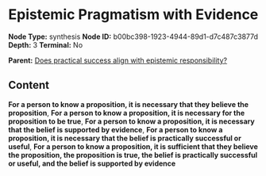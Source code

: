 # Epistemic Pragmatism with Evidence

**Node Type:** synthesis
**Node ID:** b00bc398-1923-4944-89d1-d7c487c3877d
**Depth:** 3
**Terminal:** No

**Parent:** [Does practical success align with epistemic responsibility?](does-practical-success-align-with-epistemic-responsibility.md)

## Content

**For a person to know a proposition, it is necessary that they believe the proposition**, **For a person to know a proposition, it is necessary for the proposition to be true**, **For a person to know a proposition, it is necessary that the belief is supported by evidence**, **For a person to know a proposition, it is necessary that the belief is practically successful or useful**, **For a person to know a proposition, it is sufficient that they believe the proposition, the proposition is true, the belief is practically successful or useful, and the belief is supported by evidence**
